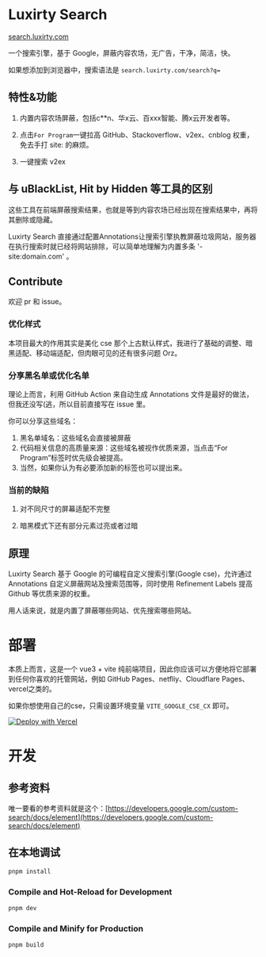 # Luxirty Search

[search.luxirty.com](search.luxirty.com)

一个搜索引擎，基于 Google，屏蔽内容农场，无广告，干净，简洁，快。

如果想添加到浏览器中，搜索语法是 `search.luxirty.com/search?q=`

## 特性&功能
1. 内置内容农场屏蔽，包括c\*\*n、华x云、百xxx智能、腾x云开发者等。

2. 点击`For Program`一键拉高 GitHub、Stackoverflow、v2ex、cnblog 权重，免去手打 site: 的麻烦。

3. 一键搜索 v2ex

## 与 uBlackList, Hit by Hidden 等工具的区别

这些工具在前端屏蔽搜索结果，也就是等到内容农场已经出现在搜索结果中，再将其删除或隐藏。

Luxirty Search 直接通过配置Annotations让搜索引擎执教屏蔽垃圾网站，服务器在执行搜索时就已经将网站排除，可以简单地理解为内置多条 '-site:domain.com' 。

## Contribute
欢迎 pr 和 issue。

### 优化样式
本项目最大的作用其实是美化 cse 那个上古默认样式，我进行了基础的调整、暗黑适配、移动端适配，但肉眼可见的还有很多问题 Orz。

### 分享黑名单或优化名单
理论上而言，利用 GitHub Action 来自动生成 Annotations 文件是最好的做法，但我还没写(逃，所以目前直接写在 issue 里。

你可以分享这些域名：
1. 黑名单域名：这些域名会直接被屏蔽
2. 代码相关信息的高质量来源：这些域名被视作优质来源，当点击“For Program”标签时优先级会被提高。
3. 当然，如果你认为有必要添加新的标签也可以提出来。

### 当前的缺陷
1. 对不同尺寸的屏幕适配不完整

2. 暗黑模式下还有部分元素过亮或者过暗 


## 原理

Luxirty Search 基于 Google 的可编程自定义搜索引擎(Google cse)，允许通过 Annotations 自定义屏蔽网站及搜索范围等，同时使用 Refinement Labels 提高 Github 等优质来源的权重。

用人话来说，就是内置了屏蔽哪些网站、优先搜索哪些网站。

# 部署

本质上而言，这是一个 vue3 + vite 纯前端项目，因此你应该可以方便地将它部署到任何你喜欢的托管网站，例如 GitHub Pages、netfliy、Cloudflare Pages、vercel之类的。

如果你想使用自己的cse，只需设置环境变量 `VITE_GOOGLE_CSE_CX` 即可。


[![Deploy with Vercel](https://vercel.com/button)](https://vercel.com/new/clone?repository-url=https%3A%2F%2Fgithub.com%2FKoriIku%2Fluxiry-search&project-name=luxirty-search&repository-name=luxirty-search)


# 开发

## 参考资料
唯一要看的参考资料就是这个：[https://developers.google.com/custom-search/docs/element](https://developers.google.com/custom-search/docs/element)

## 在本地调试

```sh
pnpm install
```

### Compile and Hot-Reload for Development

```sh
pnpm dev
```

### Compile and Minify for Production

```sh
pnpm build
```
